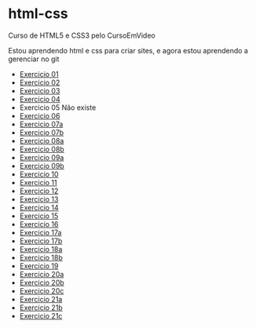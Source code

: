 # html-css
 Curso de HTML5 e CSS3 pelo CursoEmVideo

Estou aprendendo html e css para criar sites, e agora estou aprendendo a gerenciar no git

<ul>
    <li><a href="https://matheusoliveiraul.github.io/html-css/exercicios/ex001/index.html" target="_blank">Exercicio 01</a>
    </li>
    <li><a href="https://matheusoliveiraul.github.io/html-css/exercicios/ex002/index.html" target="_blank">Exercicio 02</a></li>
    <li><a href="https://matheusoliveiraul.github.io/html-css/exercicios/ex003/index.html" target="_blank">Exercicio 03</a></li>
    <li><a href="https://matheusoliveiraul.github.io/html-css/exercicios/ex004/index.html" target="_blank">Exercicio 04</a></li>
    <li>Exercicio 05 Não existe</li>
    <li><a href="https://matheusoliveiraul.github.io/html-css/exercicios/ex006/index.html" target="_blank">Exercicio 06</a></li>
    <li><a href="https://matheusoliveiraul.github.io/html-css/exercicios/ex007/html4.html" target="_blank">Exercicio 07a</a></li>
    <li><a href="https://matheusoliveiraul.github.io/html-css/exercicios/ex007/html5.html" target="_blank">Exercicio 07b</a></li>
    <li><a href="https://matheusoliveiraul.github.io/html-css/exercicios/ex008/index.html" target="_blank">Exercicio 08a</a></li>
    <li><a href="https://matheusoliveiraul.github.io/html-css/exercicios/ex008b/index.html" target="_blank">Exercicio 08b</a></li>
    <li><a href="https://matheusoliveiraul.github.io/html-css/exercicios/ex009/index.html" target="_blank">Exercicio 09a</a></li>
    <li><a href="https://matheusoliveiraul.github.io/html-css/exercicios/ex009/exercicio.html" target="_blank">Exercicio 09b</a></li>
    <li><a href="https://matheusoliveiraul.github.io/html-css/exercicios/ex010/index.html" target="_blank">Exercicio 10</a></li>
    <li><a href="https://matheusoliveiraul.github.io/html-css/exercicios/ex011/index.html" target="_blank">Exercicio 11</a></li>
    <li><a href="https://matheusoliveiraul.github.io/html-css/exercicios/ex012/index.html" target="_blank">Exercicio 12</a></li>
    <li><a href="https://matheusoliveiraul.github.io/html-css/exercicios/ex013/index.html" target="_blank">Exercicio 13</a></li>
    <li><a href="https://matheusoliveiraul.github.io/html-css/exercicios/ex014/index.html" target="_blank">Exercicio 14</a></li>
    <li><a href="https://matheusoliveiraul.github.io/html-css/exercicios/ex015/index.html" target="_blank">Exercicio 15</a></li>
    <li><a href="https://matheusoliveiraul.github.io/html-css/exercicios/ex016/cor03.html" target="_blank">Exercicio 16</a></li>
    <li><a href="https://matheusoliveiraul.github.io/html-css/exercicios/ex017/fonte01.html" target="_blank">Exercicio 17a</a></li>
    <li><a href="https://matheusoliveiraul.github.io/html-css/exercicios/ex017/fonte02.html" target="_blank">Exercicio 17b</a></li>
    <li><a href="https://matheusoliveiraul.github.io/html-css/exercicios/ex018/fonte01.html" target="_blank">Exercicio 18a</a></li>
    <li><a href="https://matheusoliveiraul.github.io/html-css/exercicios/ex018/fonte02.html" target="_blank">Exercicio 18b</a></li>
    <li><a href="https://matheusoliveiraul.github.io/html-css/exercicios/ex019/seletor01.html" target="_blank">Exercicio 19</a></li>
    <li><a href="https://matheusoliveiraul.github.io/html-css/exercicios/ex020/hover.html" target="_blank">Exercicio 20a</a></li>
    <li><a href="https://matheusoliveiraul.github.io/html-css/exercicios/ex020/links.html" target="_blank">Exercicio 20b</a></li>
    <li><a href="https://matheusoliveiraul.github.io/html-css/exercicios/ex020/pseudoclasse.html" target="_blank">Exercicio 20c</a></li>  
    <li><a href="https://matheusoliveiraul.github.io/html-css/exercicios/ex021/caixa01.html" target="_blank">Exercicio 21a</a></li>
    <li><a href="https://matheusoliveiraul.github.io/html-css/exercicios/ex021/caixa02.html" target="_blank">Exercicio 21b</a></li>
    <li><a href="https://matheusoliveiraul.github.io/html-css/exercicios/ex021/caixa03.html" target="_blank">Exercicio 21c</a></li>
</ul>
